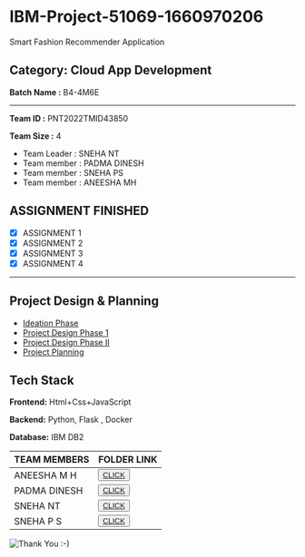# IBM-Project-51069-1660970206
Smart Fashion Recommender Application

## Category: Cloud App Development

**Batch Name :** B4-4M6E

---

**Team ID :** PNT2022TMID43850

**Team Size :** 4

 - Team Leader : SNEHA NT
 - Team member : PADMA DINESH
 - Team member : SNEHA PS
 - Team member : ANEESHA MH
 
 
##  ASSIGNMENT FINISHED
- [x] ASSIGNMENT 1
- [x] ASSIGNMENT 2
- [x] ASSIGNMENT 3 
- [x] ASSIGNMENT 4

<hr>


## Project Design & Planning
- [Ideation Phase](https://github.com/IBM-EPBL/IBM-Project-51069-1660970206/tree/main/PROJECT%20DESIGN%20AND%20PLANNING/IDEATION%20PHASE)
- [Project Design Phase 1](https://github.com/IBM-EPBL/IBM-Project-51069-1660970206/tree/main/PROJECT%20DESIGN%20AND%20PLANNING/PROJECT%20DESIGN%20PHASE%201)
- [Project Design Phase II](https://github.com/IBM-EPBL/IBM-Project-51069-1660970206/tree/main/PROJECT%20DESIGN%20AND%20PLANNING/PROJECT%20DESIGN%20PHASE%202)
- [Project Planning](https://github.com/IBM-EPBL/IBM-Project-51069-1660970206/tree/main/PROJECT%20DESIGN%20AND%20PLANNING/PROJECT%20PLANNING)
## Tech Stack

**Frontend:** Html+Css+JavaScript

**Backend:** Python, Flask , Docker

**Database:** IBM DB2

| TEAM MEMBERS | FOLDER LINK    |
| ------------- | ------------- |
| ANEESHA M H | <button> <a href="https://github.com/IBM-EPBL/IBM-Project-51069-1660970206/tree/main/assignment/Aneesha%20M%20H(Member%202)">CLICK   </a></button> |   
| PADMA DINESH | <button><a href="https://github.com/IBM-EPBL/IBM-Project-51069-1660970206/tree/main/assignment/Padma%20Dinesh(Member%203)">CLICK   </a> </button> |
| SNEHA NT  | <button><a href="https://github.com/IBM-EPBL/IBM-Project-51069-1660970206/tree/main/assignment/Sneha%20N%20T(Team%20leader)">CLICK   </a> </button> |
| SNEHA P S  | <button><a href="https://github.com/IBM-EPBL/IBM-Project-51069-1660970206/tree/main/assignment/Sneha%20PS(Member%201)">CLICK   </a> </button> |










![Thank You :-)](https://i0.wp.com/paulaspoint.com/wp-content/uploads/2018/04/thank-you.jpg?fit=275%2C183)
